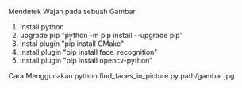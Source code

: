 Mendetek Wajah pada sebuah Gambar

1. install python
2. upgrade pip "python -m pip install --upgrade pip"
3. instal plugin "pip install CMake"
4. install plugin "pip install face_recognition"
5. install plugin "pip install opencv-python"

Cara Menggunakan
python find_faces_in_picture.py path/gambar.jpg

